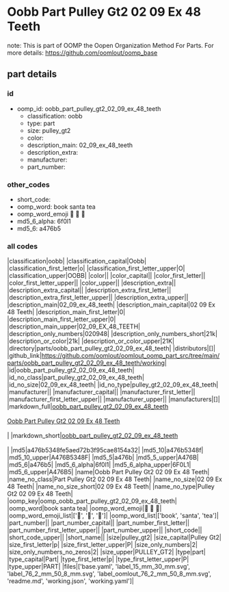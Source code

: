 # Oobb Part Pulley Gt2 02 09 Ex 48 Teeth  

note: This is part of OOMP the Oopen Organization Method For Parts. For more details: https://github.com/oomlout/oomp_base

##  part details





### id
* oomp_id: oobb_part_pulley_gt2_02_09_ex_48_teeth
  * classification: oobb
  * type: part
  * size: pulley_gt2
  * color: 
  * description_main: 02_09_ex_48_teeth
  * description_extra: 
  * manufacturer: 
  * part_number: 

### other_codes
* short_code: 
* oomp_word: book santa tea
* oomp_word_emoji :book: :santa: :tea:
* md5_6_alpha: 6f0l1
* md5_6: a476b5

### all codes 
|classification|oobb|
|classification_capital|Oobb|
|classification_first_letter|o|
|classification_first_letter_upper|O|
|classification_upper|OOBB|
|color||
|color_capital||
|color_first_letter||
|color_first_letter_upper||
|color_upper||
|description_extra||
|description_extra_capital||
|description_extra_first_letter||
|description_extra_first_letter_upper||
|description_extra_upper||
|description_main|02_09_ex_48_teeth|
|description_main_capital|02 09 Ex 48 Teeth|
|description_main_first_letter|0|
|description_main_first_letter_upper|0|
|description_main_upper|02_09_EX_48_TEETH|
|description_only_numbers|020948|
|description_only_numbers_short|21k|
|description_or_color|21k|
|description_or_color_upper|21K|
|directory|parts/oobb_part_pulley_gt2_02_09_ex_48_teeth|
|distributors|[]|
|github_link|https://github.com/oomlout/oomlout_oomp_part_src/tree/main/parts/oobb_part_pulley_gt2_02_09_ex_48_teeth/working|
|id|oobb_part_pulley_gt2_02_09_ex_48_teeth|
|id_no_class|part_pulley_gt2_02_09_ex_48_teeth|
|id_no_size|02_09_ex_48_teeth|
|id_no_type|pulley_gt2_02_09_ex_48_teeth|
|manufacturer||
|manufacturer_capital||
|manufacturer_first_letter||
|manufacturer_first_letter_upper||
|manufacturer_upper||
|manufacturers|[]|
|markdown_full|[oobb_part_pulley_gt2_02_09_ex_48_teeth](https://github.com/oomlout/oomlout_oomp_part_src/tree/main/parts/oobb_part_pulley_gt2_02_09_ex_48_teeth/working)<br>[](https://github.com/oomlout/oomlout_oomp_part_src/tree/main/parts/oobb_part_pulley_gt2_02_09_ex_48_teeth/working)<br>[Oobb Part Pulley Gt2 02 09 Ex 48 Teeth](https://github.com/oomlout/oomlout_oomp_part_src/tree/main/parts/oobb_part_pulley_gt2_02_09_ex_48_teeth/working)<br><br>|
|markdown_short|[oobb_part_pulley_gt2_02_09_ex_48_teeth](https://github.com/oomlout/oomlout_oomp_part_src/tree/main/parts/oobb_part_pulley_gt2_02_09_ex_48_teeth/working)<br><br>|
|md5|a476b5348fe5aed72b3f95cae8154a32|
|md5_10|a476b5348f|
|md5_10_upper|A476B5348F|
|md5_5|a476b|
|md5_5_upper|A476B|
|md5_6|a476b5|
|md5_6_alpha|6f0l1|
|md5_6_alpha_upper|6F0L1|
|md5_6_upper|A476B5|
|name|Oobb Part Pulley Gt2 02 09 Ex 48 Teeth|
|name_no_class|Part Pulley Gt2 02 09 Ex 48 Teeth|
|name_no_size|02 09 Ex 48 Teeth|
|name_no_size_short|02 09 Ex 48 Teeth|
|name_no_type|Pulley Gt2 02 09 Ex 48 Teeth|
|oomp_key|oomp_oobb_part_pulley_gt2_02_09_ex_48_teeth|
|oomp_word|book santa tea|
|oomp_word_emoji|:book: :santa: :tea:|
|oomp_word_emoji_list|[':book:', ':santa:', ':tea:']|
|oomp_word_list|['book', 'santa', 'tea']|
|part_number||
|part_number_capital||
|part_number_first_letter||
|part_number_first_letter_upper||
|part_number_upper||
|short_code||
|short_code_upper||
|short_name||
|size|pulley_gt2|
|size_capital|Pulley Gt2|
|size_first_letter|p|
|size_first_letter_upper|P|
|size_only_numbers|2|
|size_only_numbers_no_zeros|2|
|size_upper|PULLEY_GT2|
|type|part|
|type_capital|Part|
|type_first_letter|p|
|type_first_letter_upper|P|
|type_upper|PART|
|files|['base.yaml', 'label_15_mm_30_mm.svg', 'label_76_2_mm_50_8_mm.svg', 'label_oomlout_76_2_mm_50_8_mm.svg', 'readme.md', 'working.json', 'working.yaml']|
